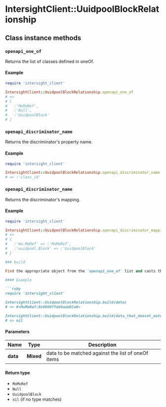 # IntersightClient::UuidpoolBlockRelationship

## Class instance methods

### `openapi_one_of`

Returns the list of classes defined in oneOf.

#### Example

```ruby
require 'intersight_client'

IntersightClient::UuidpoolBlockRelationship.openapi_one_of
# =>
# [
#   :'MoMoRef',
#   :'Null',
#   :'UuidpoolBlock'
# ]
```

### `openapi_discriminator_name`

Returns the discriminator's property name.

#### Example

```ruby
require 'intersight_client'

IntersightClient::UuidpoolBlockRelationship.openapi_discriminator_name
# => :'class_id'
```

### `openapi_discriminator_name`

Returns the discriminator's mapping.

#### Example

```ruby
require 'intersight_client'

IntersightClient::UuidpoolBlockRelationship.openapi_discriminator_mapping
# =>
# {
#   :'mo.MoRef' => :'MoMoRef',
#   :'uuidpool.Block' => :'UuidpoolBlock'
# }

### build

Find the appropriate object from the `openapi_one_of` list and casts the data into it.

#### Example

```ruby
require 'intersight_client'

IntersightClient::UuidpoolBlockRelationship.build(data)
# => #<MoMoRef:0x00007fdd4aab02a0>

IntersightClient::UuidpoolBlockRelationship.build(data_that_doesnt_match)
# => nil
```

#### Parameters

| Name | Type | Description |
| ---- | ---- | ----------- |
| **data** | **Mixed** | data to be matched against the list of oneOf items |

#### Return type

- `MoMoRef`
- `Null`
- `UuidpoolBlock`
- `nil` (if no type matches)

